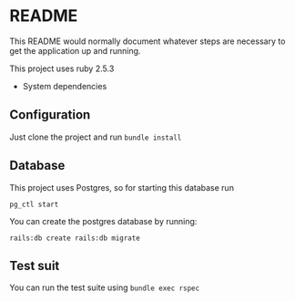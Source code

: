 # README

This README would normally document whatever steps are necessary to get the
application up and running.

This project uses ruby 2.5.3

* System dependencies

## Configuration

Just clone the project and run `bundle install`

## Database

This project uses Postgres, so for starting this database run 

`pg_ctl start`

You can create the postgres database by running: 

`rails:db create rails:db migrate`

## Test suit

You can run the test suite using
`bundle exec rspec`
